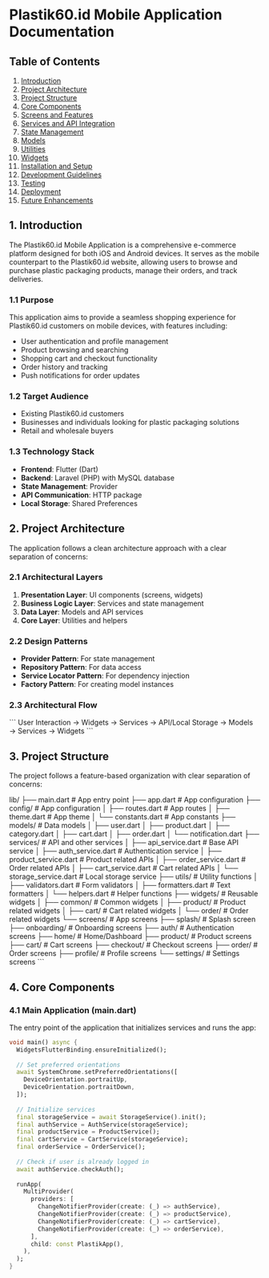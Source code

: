 # Plastik60.id Mobile Application Documentation

## Table of Contents

1. [Introduction](#1-introduction)
2. [Project Architecture](#2-project-architecture)
3. [Project Structure](#3-project-structure)
4. [Core Components](#4-core-components)
5. [Screens and Features](#5-screens-and-features)
6. [Services and API Integration](#6-services-and-api-integration)
7. [State Management](#7-state-management)
8. [Models](#8-models)
9. [Utilities](#9-utilities)
10. [Widgets](#10-widgets)
11. [Installation and Setup](#11-installation-and-setup)
12. [Development Guidelines](#12-development-guidelines)
13. [Testing](#13-testing)
14. [Deployment](#14-deployment)
15. [Future Enhancements](#15-future-enhancements)

## 1. Introduction

The Plastik60.id Mobile Application is a comprehensive e-commerce platform designed for both iOS and Android devices. It serves as the mobile counterpart to the Plastik60.id website, allowing users to browse and purchase plastic packaging products, manage their orders, and track deliveries.

### 1.1 Purpose

This application aims to provide a seamless shopping experience for Plastik60.id customers on mobile devices, with features including:

- User authentication and profile management
- Product browsing and searching
- Shopping cart and checkout functionality
- Order history and tracking
- Push notifications for order updates

### 1.2 Target Audience

- Existing Plastik60.id customers
- Businesses and individuals looking for plastic packaging solutions
- Retail and wholesale buyers

### 1.3 Technology Stack

- **Frontend**: Flutter (Dart)
- **Backend**: Laravel (PHP) with MySQL database
- **State Management**: Provider
- **API Communication**: HTTP package
- **Local Storage**: Shared Preferences

## 2. Project Architecture

The application follows a clean architecture approach with a clear separation of concerns:

### 2.1 Architectural Layers

1. **Presentation Layer**: UI components (screens, widgets)
2. **Business Logic Layer**: Services and state management
3. **Data Layer**: Models and API services
4. **Core Layer**: Utilities and helpers

### 2.2 Design Patterns

- **Provider Pattern**: For state management
- **Repository Pattern**: For data access
- **Service Locator Pattern**: For dependency injection
- **Factory Pattern**: For creating model instances

### 2.3 Architectural Flow

\`\`\`
User Interaction → Widgets → Services → API/Local Storage → Models → Services → Widgets
\`\`\`

## 3. Project Structure

The project follows a feature-based organization with clear separation of concerns:


lib/
├── main.dart                  # App entry point
├── app.dart                   # App configuration
├── config/                    # App configuration
│   ├── routes.dart            # App routes
│   ├── theme.dart             # App theme
│   └── constants.dart         # App constants
├── models/                    # Data models
│   ├── user.dart
│   ├── product.dart
│   ├── category.dart
│   ├── cart.dart
│   ├── order.dart
│   └── notification.dart
├── services/                  # API and other services
│   ├── api_service.dart       # Base API service
│   ├── auth_service.dart      # Authentication service
│   ├── product_service.dart   # Product related APIs
│   ├── order_service.dart     # Order related APIs
│   ├── cart_service.dart      # Cart related APIs
│   └── storage_service.dart   # Local storage service
├── utils/                     # Utility functions
│   ├── validators.dart        # Form validators
│   ├── formatters.dart        # Text formatters
│   └── helpers.dart           # Helper functions
├── widgets/                   # Reusable widgets
│   ├── common/                # Common widgets
│   ├── product/               # Product related widgets
│   ├── cart/                  # Cart related widgets
│   └── order/                 # Order related widgets
└── screens/                   # App screens
    ├── splash/                # Splash screen
    ├── onboarding/            # Onboarding screens
    ├── auth/                  # Authentication screens
    ├── home/                  # Home/Dashboard
    ├── product/               # Product screens
    ├── cart/                  # Cart screens
    ├── checkout/              # Checkout screens
    ├── order/                 # Order screens
    ├── profile/               # Profile screens
    └── settings/              # Settings screens
\`\`\`

## 4. Core Components

### 4.1 Main Application (main.dart)

The entry point of the application that initializes services and runs the app:

```dart
void main() async {
  WidgetsFlutterBinding.ensureInitialized();
  
  // Set preferred orientations
  await SystemChrome.setPreferredOrientations([
    DeviceOrientation.portraitUp,
    DeviceOrientation.portraitDown,
  ]);
  
  // Initialize services
  final storageService = await StorageService().init();
  final authService = AuthService(storageService);
  final productService = ProductService();
  final cartService = CartService(storageService);
  final orderService = OrderService();
  
  // Check if user is already logged in
  await authService.checkAuth();
  
  runApp(
    MultiProvider(
      providers: [
        ChangeNotifierProvider(create: (_) => authService),
        ChangeNotifierProvider(create: (_) => productService),
        ChangeNotifierProvider(create: (_) => cartService),
        ChangeNotifierProvider(create: (_) => orderService),
      ],
      child: const PlastikApp(),
    ),
  );
}
